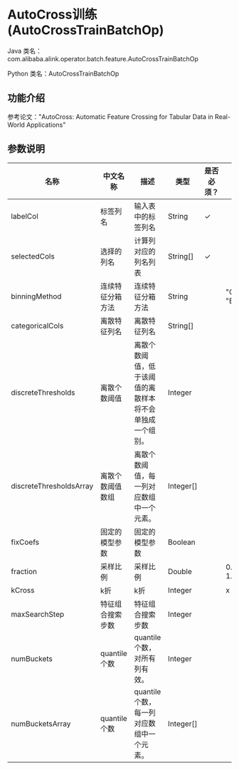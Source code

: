 # AutoCross训练 (AutoCrossTrainBatchOp)
Java 类名：com.alibaba.alink.operator.batch.feature.AutoCrossTrainBatchOp

Python 类名：AutoCrossTrainBatchOp


## 功能介绍
参考论文："AutoCross: Automatic Feature Crossing for Tabular Data in Real-World Applications"

## 参数说明

| 名称 | 中文名称 | 描述 | 类型 | 是否必须？ | 取值范围 | 默认值 |
| --- | --- | --- | --- | --- | --- | --- |
| labelCol | 标签列名 | 输入表中的标签列名 | String | ✓ |  |  |
| selectedCols | 选择的列名 | 计算列对应的列名列表 | String[] | ✓ |  |  |
| binningMethod | 连续特征分箱方法 | 连续特征分箱方法 | String |  | "QUANTILE", "BUCKET" | "QUANTILE" |
| categoricalCols | 离散特征列名 | 离散特征列名 | String[] |  |  |  |
| discreteThresholds | 离散个数阈值 | 离散个数阈值，低于该阈值的离散样本将不会单独成一个组别。 | Integer |  |  | -2147483648 |
| discreteThresholdsArray | 离散个数阈值数组 | 离散个数阈值，每一列对应数组中一个元素。 | Integer[] |  |  | null |
| fixCoefs | 固定的模型参数 | 固定的模型参数 | Boolean |  |  | false |
| fraction | 采样比例 | 采样比例 | Double |  | 0.0 <= x <= 1.0 | 0.8 |
| kCross | k折 | k折 | Integer |  | x >= 1 | 1 |
| maxSearchStep | 特征组合搜索步数 | 特征组合搜索步数 | Integer |  |  | 2 |
| numBuckets | quantile个数 | quantile个数，对所有列有效。 | Integer |  |  | 2 |
| numBucketsArray | quantile个数 | quantile个数，每一列对应数组中一个元素。 | Integer[] |  |  | null |

